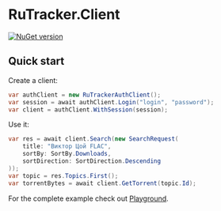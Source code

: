 # RuTracker.Client

[![NuGet version](https://badge.fury.io/nu/RuTracker.Client.svg)](https://www.nuget.org/packages/RuTracker.Client)

## Quick start

Create a client:
```C#
var authClient = new RuTrackerAuthClient();
var session = await authClient.Login("login", "password");
var client = authClient.WithSession(session);
```

Use it:
```C#
var res = await client.Search(new SearchRequest(
    title: "Виктор Цой FLAC",
    sortBy: SortBy.Downloads,
    sortDirection: SortDirection.Descending
));
var topic = res.Topics.First();
var torrentBytes = await client.GetTorrent(topic.Id);
```

For the complete example check out [Playground](https://github.com/ilyalatt/RuTracker.Client/blob/master/src/RuTracker.Client.Playground/Program.cs).
